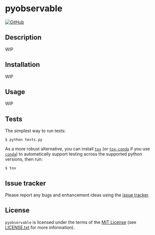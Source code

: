 pyobservable
==========

[![GitHub](https://img.shields.io/github/license/Crimson-Crow/pyobservable)]((https://github.com/Crimson-Crow/pyobservable/blob/main/LICENSE.txt))

Description
-----------

WIP

Installation
------------

WIP

Usage
-----

WIP

Tests
-----

The simplest way to run tests:

    $ python tests.py

As a more robust alternative, you can install [`tox`](https://tox.readthedocs.io/en/latest/install.html) (or [`tox-conda`](https://github.com/tox-dev/tox-conda) if you use [`conda`](https://docs.conda.io/en/latest/)) to automatically support testing across the supported python versions, then run:

    $ tox

Issue tracker
-------------

Please report any bugs and enhancement ideas using the [issue tracker](https://github.com/Crimson-Crow/pyobservable/issues).

License
-------

`pyobservable` is licensed under the terms of the [MIT License](https://opensource.org/licenses/MIT) (see [LICENSE.txt](https://github.com/Crimson-Crow/pyobservable/blob/main/LICENSE.txt) for more information).